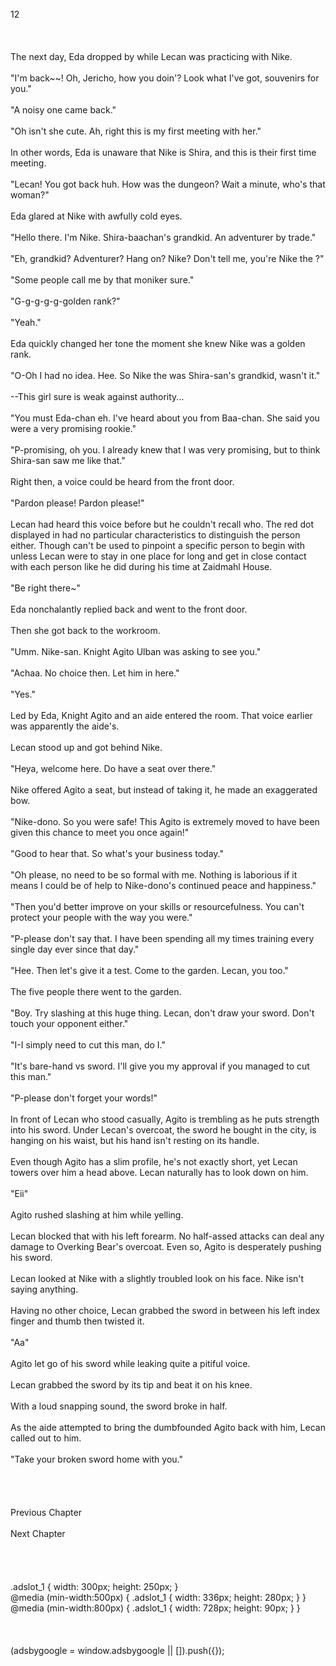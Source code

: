 <br/>
12<br/>
<br/>
<br/>
<br/>
The next day, Eda dropped by while Lecan was practicing <Recovery> with Nike.<br/>
<br/>
"I'm back~~! Oh, Jericho, how you doin'? Look what I've got, souvenirs for you."<br/>
<br/>
"A noisy one came back."<br/>
<br/>
"Oh isn't she cute. Ah, right this is my first meeting with her."<br/>
<br/>
In other words, Eda is unaware that Nike is Shira, and this is their first time meeting.<br/>
<br/>
"Lecan! You got back huh. How was the dungeon? Wait a minute, who's that woman?"<br/>
<br/>
Eda glared at Nike with awfully cold eyes.<br/>
<br/>
"Hello there. I'm Nike. Shira-baachan's grandkid. An adventurer by trade."<br/>
<br/>
"Eh, grandkid? Adventurer? Hang on? Nike? Don't tell me, you're Nike the <Comet Cutter>?"<br/>
<br/>
"Some people call me by that moniker sure."<br/>
<br/>
"G-g-g-g-g-golden rank?"<br/>
<br/>
"Yeah."<br/>
<br/>
Eda quickly changed her tone the moment she knew Nike was a golden rank.<br/>
<br/>
"O-Oh I had no idea. Hee. So Nike the <Comet Cutter> was Shira-san's grandkid, wasn't it."<br/>
<br/>
--This girl sure is weak against authority...<br/>
<br/>
"You must Eda-chan eh. I've heard about you from Baa-chan. She said you were a very promising rookie."<br/>
<br/>
"P-promising, oh you. I already knew that I was very promising, but to think Shira-san saw me like that."<br/>
<br/>
Right then, a voice could be heard from the front door.<br/>
<br/>
"Pardon please! Pardon please!"<br/>
<br/>
Lecan had heard this voice before but he couldn't recall who. The red dot displayed in <Life Detection> had no particular characteristics to distinguish the person either. Though <Life Detection> can't be used to pinpoint a specific person to begin with unless Lecan were to stay in one place for long and get in close contact with each person like he did during his time at Zaidmahl House.<br/>
<br/>
"Be right there~"<br/>
<br/>
Eda nonchalantly replied back and went to the front door.<br/>
<br/>
Then she got back to the workroom.<br/>
<br/>
"Umm. Nike-san. Knight Agito Ulban was asking to see you."<br/>
<br/>
"Achaa. No choice then. Let him in here."<br/>
<TLN: If you're reading this novel at any other site than Sousetsuka .com you might be reading an unedited, uncorrected version of the novel.><br/>
"Yes."<br/>
<br/>
Led by Eda, Knight Agito and an aide entered the room. That voice earlier was apparently the aide's.<br/>
<br/>
Lecan stood up and got behind Nike.<br/>
<br/>
"Heya, welcome here. Do have a seat over there."<br/>
<br/>
Nike offered Agito a seat, but instead of taking it, he made an exaggerated bow. <br/>
<br/>
"Nike-dono. So you were safe! This Agito is extremely moved to have been given this chance to meet you once again!"<br/>
<br/>
"Good to hear that. So what's your business today."<br/>
<br/>
"Oh please, no need to be so formal with me. Nothing is laborious if it means I could be of help to Nike-dono's continued peace and happiness."<br/>
<br/>
"Then you'd better improve on your skills or resourcefulness. You can't protect your people with the way you were."<br/>
<br/>
"P-please don't say that. I have been spending all my times training every single day ever since that day."<br/>
<br/>
"Hee. Then let's give it a test. Come to the garden. Lecan, you too."<br/>
<br/>
The five people there went to the garden.<br/>
<br/>
"Boy. Try slashing at this huge thing. Lecan, don't draw your sword. Don't touch your opponent either."<br/>
<br/>
"I-I simply need to cut this man, do I."<br/>
<br/>
"It's bare-hand vs sword. I'll give you my approval if you managed to cut this man."<br/>
<br/>
"P-please don't forget your words!"<br/>
<br/>
In front of Lecan who stood casually, Agito is trembling as he puts strength into his sword. Under Lecan's overcoat, the sword he bought in the city, <Sword of Rusk> is hanging on his waist, but his hand isn't resting on its handle.<br/>
<br/>
Even though Agito has a slim profile, he's not exactly short, yet Lecan towers over him a head above. Lecan naturally has to look down on him.<br/>
<br/>
"Eii"<br/>
<br/>
Agito rushed slashing at him while yelling.<br/>
<br/>
Lecan blocked that with his left forearm. No half-assed attacks can deal any damage to Overking Bear's overcoat. Even so, Agito is desperately pushing his sword.<br/>
<br/>
Lecan looked at Nike with a slightly troubled look on his face. Nike isn't saying anything.<br/>
<br/>
Having no other choice, Lecan grabbed the sword in between his left index finger and thumb then twisted it.<br/>
<br/>
"Aa"<br/>
<br/>
Agito let go of his sword while leaking quite a pitiful voice.<br/>
<br/>
Lecan grabbed the sword by its tip and beat it on his knee.<br/>
<br/>
With a loud snapping sound, the sword broke in half.<br/>
<br/>
As the aide attempted to bring the dumbfounded Agito back with him, Lecan called out to him.<br/>
<br/>
"Take your broken sword home with you."<br/>
<br/>
<br/>
<br/>
<br/>
Previous Chapter<br/>
<br/>
Next Chapter <br/>
<br/>
<br/>
<br/>
<br/>
.adslot_1 { width: 300px; height: 250px; }<br/>
@media (min-width:500px) { .adslot_1 { width: 336px; height: 280px; } }<br/>
@media (min-width:800px) { .adslot_1 { width: 728px; height: 90px; } }<br/>
<br/>
<br/>
<br/>
(adsbygoogle = window.adsbygoogle || []).push({});<br/>
<br/>
<br/>
<br/>
<br/>
